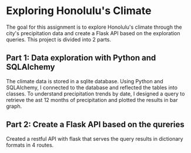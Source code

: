 <h1>Exploring Honolulu's Climate</h1>

The goal for this assignment is to explore Honolulu's climate through the city's precipitation data and create a Flask API based on the exploration queries.  This project is divided into 2 parts.

<h2>Part 1: Data exploration with Python and SQLAlchemy</h2>

The climate data is stored in a sqlite database.  Using Python and SQLAlchemy, I connected to the database and reflected the tables into classes.  To understand precipitation trends by date, I designed a query to retrieve the ast 12 months of precipitation and plotted the results in bar graph.
  


<h2>Part 2:  Create a Flask API based on the qureries</h2>

Created a restful API with flask that serves the query results in dictionary formats in 4 routes.
